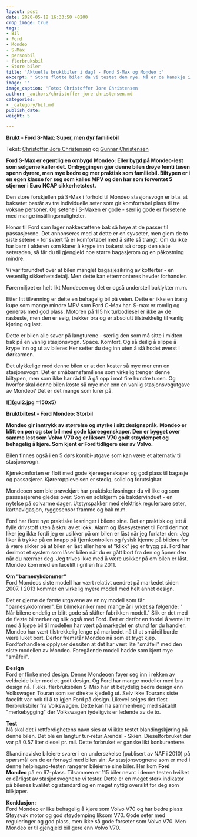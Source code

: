 ```yaml
---
layout: post
date: 2020-05-18 16:33:50 +0200
crop_image: true
tags:
- Bil
- Ford
- Mondeo
- S-Max
- personbil
- flerbruksbil
- Store biler
title: 'Aktuelle bruktbiler i dag? - Ford S-Max og Mondeo :'
excerpt: " Store flotte biler da vi testet dem nye. Nå er de kanskje i din prisklasse?"
image: ''
image_caption: 'Foto: Christoffer Jore Christensen'
author: _authors/christoffer-jore-christensen.md
categories:
- _category/bil.md
publish_date: 
weight: 5

---
```

**Brukt - Ford S-Max: Super, men dyr familiebil**

  
Tekst: [Christoffer Jore Christensen](christoffer.htm) og [Gunnar Christensen](gunnar.htm)

**Ford S-Max er egentlig en ombygd Mondeo: Eller bygd på Mondeo-lest som selgerne kaller det. Ombyggingen gjør denne bilen drøye femti tusen spenn dyrere, men mye bedre og mer praktisk som familiebil. Biltypen er i en egen klasse for seg som kalles MPV og den har som forventet 5 stjerner i Euro NCAP sikkerhetstest.**  
  
Den store forskjellen på S-Max i forhold til Mondeo stasjonsvogn er bl.a. at baksetet består av tre individuelle seter som gir komfortabel plass til tre voksne personer. Og setene i S-Maxen er gode - særlig gode er forsetene med mange instillingsmuligheter.

Honør til Ford som lager nakkestøttene bak så høye at de passer til passasjerene. Det annonseres med at dette er en syvseter, men glem de to siste setene - for svært få er komfortabel med å sitte så trangt. Om du ikke har barn i alderen som klarer å krype inn bakerst så dropp den siste seteraden, så får du til gjengjeld noe større bagasjerom og en påkostning mindre.

Vi var forundret over at bilen manglet bagasjesikring av kofferter - en vesentlig sikkerhetsdetalj. Men dette kan ettermonteres hevder forhandler.

Førermiljøet er helt likt Mondeoen og det er også understell baklykter m.m.

Etter litt tilvenning er dette en behagelig bil på veien. Dette er ikke en trang kupe som mange mindre MPV som Ford C-Max har. S-max er romlig og generøs med god plass. Motoren på 115 hk turbodiesel er ikke av de raskeste, men den er seig, trekker bra og er absolutt tilstrekkelig til vanlig kjøring og last.

Dette er bilen alle saver på langturene - særlig den som må sitte i midten bak på en vanlig stasjonsvogn. Space. Komfort. Og så deilig å slippe å krype inn og ut av bilene: Her setter du deg inn uten å slå hodet øverst i dørkarmen.

Det ulykkelige med denne bilen er at den koster så mye mer enn en stasjonsvogn: Det er småbarnsfamiliene som virkelig trenger denne biltypen, men som ikke har råd til å gå opp i mot fire hundre tusen. Og hvorfor skal denne bilen koste så mye mer enn en vanlig stasjonsvogutgave av Mondeo? Det er det mange som lurer på.

**![](gul2.jpg =150x5)**

**Bruktbiltest - Ford Mondeo: Storbil**

**Mondeo gir inntrykk av størrelse og styrke i sitt designspråk. Mondeo er blitt en pen og stor bil med gode kjøreegenskaper. Den er bygget over samme lest som Volvo V70 og er liksom V70 godt støydempet og behagelig å kjøre. Som kjent er Ford tidligere eier av Volvo.**

Bilen finnes også i en 5 dørs kombi-utgave som kan være et alternativ til stasjonsvogn.

Kjørekomforten er flott med gode kjøreegenskaper og god plass til bagasje og passasjerer. Kjøreropplevelsen er stødig, solid og forutsigbar.

Mondeoen som ble prøvekjørt har praktiske løsninger du vil like og som passsasjerene gledes over: Som en solskjerm på bakdørvinduet - en nytelse på solvarme dager. Utstyrspakker med elektrisk regulerbare seter, kartnavigasjon, ryggesensor framme og bak m.m.

Ford har flere nye praktiske løsninger i bilene sine. Det er praktisk og lett å fylle drivstoff uten å skru av et lokk. Alarm og låsesystemet til Ford derimot liker jeg ikke fordi jeg er usikker på om bilen er låst når jeg forlater den: Jeg liker å trykke på en knapp på fjernkontrollen og fysisk kjenne på bildøra for å være sikker på at bilen er låst eller høre et "klikk" jeg er trygg på. Ford har derimot et system som låser bilen når du er gått bort fra den og åpner den når du nærmer deg. Jeg trives ikke med å være usikker på om bilen er låst.  
Mondeo kom med en facelift i grillen fra 2011.

**Om "barnesykdommer"**  
Ford Mondeos siste modell har vært relativt uendret på markedet siden 2007. I 2013 kommer en virkelig myere modell med helt annet design.

Det er gjerne de første utgavene av en ny modell som får "barnesykdommer". En bilmekaniker med mange år i yrket sa følgende: " Når bilene endelig er blitt gode så skifter fabrikken modell." Slik er det med de fleste bilmerker og slik også med Ford. Det er derfor en fordel å vente litt med å kjøpe bil til modellen har vært på markedet en stund før du handler. Mondeo har vært tilstrekkelig lenge på markedet nå til at småfeil burde være luket bort. Derfor fremstår Mondeo nå som et trygt kjøp. Fordforhandlere opplyser dessiten at det har vært lite "småfeil" med den siste modellen av Mondeo. Foregående modell hadde som kjent mye "småfeil".

**Design**  
Ford er flinke med design. Denne Mondeoen føyer seg inn i rekken av veldreide biler med et godt design. Og Ford har mange modeller med bra design nå. F.eks. flerbruksbilen S-Max har et betydelig bedre design enn Volkswagen Touran som ser direkte kjedelig ut. Selv ikke Tourans siste facelift var nok til å ta igjen Ford på design. Likevel selges det flest flerbruksbiler fra Volkswagen. Dette kan ha sammenheng med såkaldt "merkebygging" der Volkswagen tydeligvis er ledende av de to.

**Test**  
Nå skal det i rettferdighetens navn sies at vi ikke testet blandingskjøring på denne bilen. Det ble en langtur tur-retur Arendal - Skien. Dieselforbruket der var på 0.57 liter diesel pr. mil. Dette forbruket er ganske likt konkurentene.

Skandinaviske bileiere svarer i en undersøkelse (publisert av NAF i 2010) på spørsmål om de er fornøyd med bilen sin: Av stasjonsvognene som er med i denne helping.no-testen rangerer bileierne sine biler. Her kom **Ford Mondeo** på en 67-plass. Tilsammen er 115 biler nevnt i denne testen hvilket er dårligst av stasjonsvognene vi tester. Dette er en meget sterk indikator på bilenes kvalitet og standard og en meget nyttig oversikt for deg som bilkjøper.

**Konklusjon:**  
 Ford Mondeo er like behagelig å kjøre som Volvo V70 og har bedre plass: Støysvak motor og god støydemping liksom V70. Gode seter med reguleringer og god plass, men ikke så gode forseter som Volvo V70. Men Mondeo er til gjengjeld billigere enn Volvo V70.